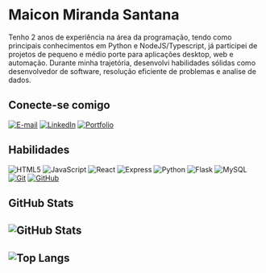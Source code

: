 # Maicon Miranda Santana

Tenho 2 anos de experiência na área da programação, tendo como principais conhecimentos em Python e NodeJS/Typescript, já participei de projetos de pequeno e médio porte para aplicações desktop, web e automação. 
Durante minha trajetória, desenvolvi habilidades sólidas como desenvolvedor de software, resolução eficiente de problemas e analise de dados.

## Conecte-se comigo

[![E-mail](https://img.shields.io/badge/-Email-000?style=for-the-badge&logo=microsoft-outlook&logoColor=E94D5F)](mailto:maiconmirandasantana@gmail.com)
[![LinkedIn](https://img.shields.io/badge/-LinkedIn-000?style=for-the-badge&logo=linkedin&logoColor=30A3DC)](https://www.linkedin.com/in/maicon-miranda-/)
[![Portfolio](https://img.shields.io/badge/Portfolio-000?style=for-the-badge&logo=todoist&logoColor=white)](https://portifolio-gray-tau.vercel.app)

## Habilidades

![HTML5](https://img.shields.io/badge/HTML-000?style=for-the-badge&logo=html5)
![JavaScript](https://img.shields.io/badge/JavaScript-000?style=for-the-badge&logo=javascript)
![React](https://img.shields.io/badge/React-000?style=for-the-badge&logo=react&logoColor=61DAFB)
![Express](https://img.shields.io/badge/express.js-000.svg?style=for-the-badge&logo=express&logoColor=%2361DAFB)
![Python](https://img.shields.io/badge/python-000?style=for-the-badge&logo=python&logoColor=ffdd54)
![Flask](https://img.shields.io/badge/flask-%23000.svg?style=for-the-badge&logo=flask&logoColor=white)
![MySQL](https://img.shields.io/badge/MySQL-000?style=for-the-badge&logo=mysql&logoColor=white)
[![Git](https://img.shields.io/badge/Git-000?style=for-the-badge&logo=git&logoColor=E94D5F)](https://git-scm.com/doc)
[![GitHub](https://img.shields.io/badge/GitHub-000?style=for-the-badge&logo=github&logoColor=30A3DC)](https://docs.github.com/)

## GitHub Stats

![GitHub Stats](https://github-readme-stats.vercel.app/api?username=M4ic0n-Mir4nda&theme=transparent&bg_color=000&border_color=30A3DC&show_icons=true&icon_color=30A3DC&hide=stars&title_color=E94D5F&text_color=FFF)
---
![Top Langs](https://github-readme-stats-git-masterrstaa-rickstaa.vercel.app/api/top-langs/?username=M4ic0n-Mir4nda&layout=compact&bg_color=000&border_color=30A3DC&title_color=E94D5F&text_color=FFF)
---
